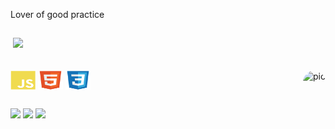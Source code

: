 Lover of good practice

##

<div>
    <img src="https://github-readme-stats.vercel.app/api?username=KeslerMP&show_icons=true&theme=dark" alt="">
    <img src="https://github-readme-stats.vercel.app/api/top-langs/?username=anuraghazra&layout=compact&theme=dark">
</div>

<div style="display: iclie_block"><br>
  
<div style="display: inline_block"><br>
  <img align="center" alt="Js" height="30" width="40" src="https://raw.githubusercontent.com/devicons/devicon/master/icons/javascript/javascript-plain.svg">
  <img align="center" alt="HTML" height="30" width="40" src="https://raw.githubusercontent.com/devicons/devicon/master/icons/html5/html5-original.svg">
  <img align="center" alt="CSS" height="30" width="40" src="https://raw.githubusercontent.com/devicons/devicon/master/icons/css3/css3-original.svg">
  <img align="right" alt="pic" height="150" style="border-radius:50px;" src=https://cdn.discordapp.com/attachments/864510026600677409/941344277152272444/Webp.net-gifmaker_1.gif?width=676&height=676">
</div>
  
  ##
  
 <div> 
  <a href="https://instagram.com/kesler_pereira" target="_blank"><img src="https://img.shields.io/badge/-Instagram-%23E4405F?style=for-the-badge&logo=instagram&logoColor=white" target="_blank"></a>
  <a href = "mailto:kesler.m.pereira@gmail.com"><img src="https://img.shields.io/badge/-Gmail-%23333?style=for-the-badge&logo=gmail&logoColor=white" target="_blank"></a>
  <a href="https://www.linkedin.com/in/kesler-miranda-78749b231/" target="_blank"><img src="https://img.shields.io/badge/-LinkedIn-%230077B5?style=for-the-badge&logo=linkedin&logoColor=white" target="_blank"></a> 

